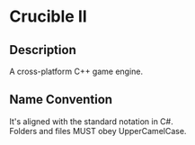 # Crucible II
## Description
A cross-platform C++ game engine.

## Name Convention
It's aligned with the standard notation in C#.<br/>
Folders and files MUST obey UpperCamelCase.

